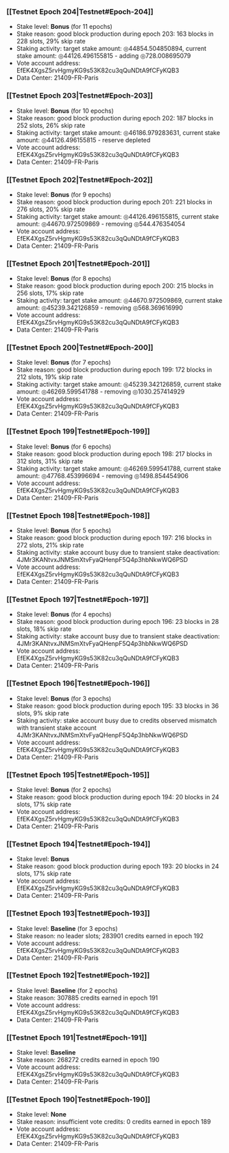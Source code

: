 ### [[Testnet Epoch 204|Testnet#Epoch-204]]
* Stake level: **Bonus** (for 11 epochs)
* Stake reason: good block production during epoch 203: 163 blocks in 228 slots, 29% skip rate
* Staking activity: target stake amount: ◎44854.504850894, current stake amount: ◎44126.496155815 - adding ◎728.008695079
* Vote account address: EfEK4XgsZ5rvHgmyKG9s53K82cu3qQuNDtA9fCFyKQB3
* Data Center: 21409-FR-Paris
### [[Testnet Epoch 203|Testnet#Epoch-203]]
* Stake level: **Bonus** (for 10 epochs)
* Stake reason: good block production during epoch 202: 187 blocks in 252 slots, 26% skip rate
* Staking activity: target stake amount: ◎46186.979283631, current stake amount: ◎44126.496155815 - reserve depleted
* Vote account address: EfEK4XgsZ5rvHgmyKG9s53K82cu3qQuNDtA9fCFyKQB3
* Data Center: 21409-FR-Paris
### [[Testnet Epoch 202|Testnet#Epoch-202]]
* Stake level: **Bonus** (for 9 epochs)
* Stake reason: good block production during epoch 201: 221 blocks in 276 slots, 20% skip rate
* Staking activity: target stake amount: ◎44126.496155815, current stake amount: ◎44670.972509869 - removing ◎544.476354054
* Vote account address: EfEK4XgsZ5rvHgmyKG9s53K82cu3qQuNDtA9fCFyKQB3
* Data Center: 21409-FR-Paris
### [[Testnet Epoch 201|Testnet#Epoch-201]]
* Stake level: **Bonus** (for 8 epochs)
* Stake reason: good block production during epoch 200: 215 blocks in 256 slots, 17% skip rate
* Staking activity: target stake amount: ◎44670.972509869, current stake amount: ◎45239.342126859 - removing ◎568.369616990
* Vote account address: EfEK4XgsZ5rvHgmyKG9s53K82cu3qQuNDtA9fCFyKQB3
* Data Center: 21409-FR-Paris
### [[Testnet Epoch 200|Testnet#Epoch-200]]
* Stake level: **Bonus** (for 7 epochs)
* Stake reason: good block production during epoch 199: 172 blocks in 212 slots, 19% skip rate
* Staking activity: target stake amount: ◎45239.342126859, current stake amount: ◎46269.599541788 - removing ◎1030.257414929
* Vote account address: EfEK4XgsZ5rvHgmyKG9s53K82cu3qQuNDtA9fCFyKQB3
* Data Center: 21409-FR-Paris
### [[Testnet Epoch 199|Testnet#Epoch-199]]
* Stake level: **Bonus** (for 6 epochs)
* Stake reason: good block production during epoch 198: 217 blocks in 312 slots, 31% skip rate
* Staking activity: target stake amount: ◎46269.599541788, current stake amount: ◎47768.453996694 - removing ◎1498.854454906
* Vote account address: EfEK4XgsZ5rvHgmyKG9s53K82cu3qQuNDtA9fCFyKQB3
* Data Center: 21409-FR-Paris
### [[Testnet Epoch 198|Testnet#Epoch-198]]
* Stake level: **Bonus** (for 5 epochs)
* Stake reason: good block production during epoch 197: 216 blocks in 272 slots, 21% skip rate
* Staking activity: stake account busy due to transient stake deactivation: 4JMr3KANtvxJNMSmXtvFyaQHenpF5Q4p3hbNkwWQ6PSD
* Vote account address: EfEK4XgsZ5rvHgmyKG9s53K82cu3qQuNDtA9fCFyKQB3
* Data Center: 21409-FR-Paris
### [[Testnet Epoch 197|Testnet#Epoch-197]]
* Stake level: **Bonus** (for 4 epochs)
* Stake reason: good block production during epoch 196: 23 blocks in 28 slots, 18% skip rate
* Staking activity: stake account busy due to transient stake deactivation: 4JMr3KANtvxJNMSmXtvFyaQHenpF5Q4p3hbNkwWQ6PSD
* Vote account address: EfEK4XgsZ5rvHgmyKG9s53K82cu3qQuNDtA9fCFyKQB3
* Data Center: 21409-FR-Paris
### [[Testnet Epoch 196|Testnet#Epoch-196]]
* Stake level: **Bonus** (for 3 epochs)
* Stake reason: good block production during epoch 195: 33 blocks in 36 slots, 9% skip rate
* Staking activity: stake account busy due to credits observed mismatch with transient stake account 4JMr3KANtvxJNMSmXtvFyaQHenpF5Q4p3hbNkwWQ6PSD
* Vote account address: EfEK4XgsZ5rvHgmyKG9s53K82cu3qQuNDtA9fCFyKQB3
* Data Center: 21409-FR-Paris
### [[Testnet Epoch 195|Testnet#Epoch-195]]
* Stake level: **Bonus** (for 2 epochs)
* Stake reason: good block production during epoch 194: 20 blocks in 24 slots, 17% skip rate
* Vote account address: EfEK4XgsZ5rvHgmyKG9s53K82cu3qQuNDtA9fCFyKQB3
* Data Center: 21409-FR-Paris
### [[Testnet Epoch 194|Testnet#Epoch-194]]
* Stake level: **Bonus**
* Stake reason: good block production during epoch 193: 20 blocks in 24 slots, 17% skip rate
* Vote account address: EfEK4XgsZ5rvHgmyKG9s53K82cu3qQuNDtA9fCFyKQB3
* Data Center: 21409-FR-Paris
### [[Testnet Epoch 193|Testnet#Epoch-193]]
* Stake level: **Baseline** (for 3 epochs)
* Stake reason: no leader slots; 283901 credits earned in epoch 192
* Vote account address: EfEK4XgsZ5rvHgmyKG9s53K82cu3qQuNDtA9fCFyKQB3
* Data Center: 21409-FR-Paris
### [[Testnet Epoch 192|Testnet#Epoch-192]]
* Stake level: **Baseline** (for 2 epochs)
* Stake reason: 307885 credits earned in epoch 191
* Vote account address: EfEK4XgsZ5rvHgmyKG9s53K82cu3qQuNDtA9fCFyKQB3
* Data Center: 21409-FR-Paris
### [[Testnet Epoch 191|Testnet#Epoch-191]]
* Stake level: **Baseline**
* Stake reason: 268272 credits earned in epoch 190
* Vote account address: EfEK4XgsZ5rvHgmyKG9s53K82cu3qQuNDtA9fCFyKQB3
* Data Center: 21409-FR-Paris
### [[Testnet Epoch 190|Testnet#Epoch-190]]
* Stake level: **None**
* Stake reason: insufficient vote credits: 0 credits earned in epoch 189
* Vote account address: EfEK4XgsZ5rvHgmyKG9s53K82cu3qQuNDtA9fCFyKQB3
* Data Center: 21409-FR-Paris